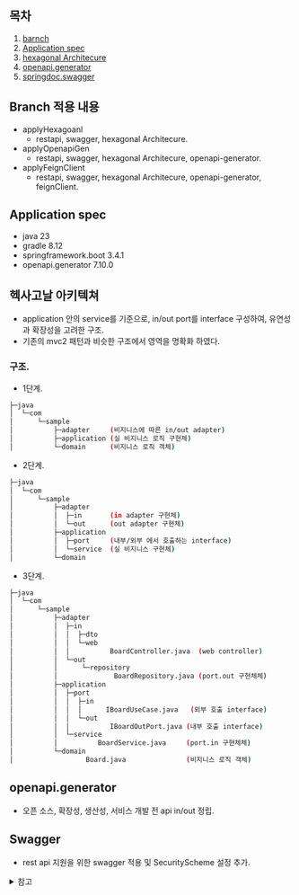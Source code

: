 ## 목차
1. [barnch](#Barnch-적용-내용)
1. [Application spec](#Application-spec)
2. [hexagonal Architecure](#헥사고날-아키텍쳐)
3. [openapi.generator](#openapigenerator)
4. [springdoc.swagger](#Swagger)
## Branch 적용 내용
- applyHexagoanl
  - restapi, swagger, hexagonal Architecure.
- applyOpenapiGen
  - restapi, swagger, hexagonal Architecure, openapi-generator.
- applyFeignClient
  - restapi, swagger, hexagonal Architecure, openapi-generator, feignClient.
## Application spec
- java 23
- gradle 8.12
- springframework.boot 3.4.1
- openapi.generator 7.10.0
## 헥사고날 아키텍쳐
- application 안의 service를 기준으로, in/out port를 interface 구성하여, 유연성과 확장성을 고려한 구조.
- 기존의 mvc2 패턴과 비슷한 구조에서 영역을 명확화 하였다.
### 구조.
- 1단계.
```bash
├─java
│  └─com
│      └─sample
│          ├─adapter     (비지니스에 따른 in/out adapter)
│          ├─application (실 비지니스 로직 구현체)
│          └─domain      (비지니스 로직 객체)
```
- 2단계.
```bash
├─java
│  └─com
│      └─sample
│          ├─adapter
│          │  ├─in       (in adapter 구현체)
│          │  └─out      (out adapter 구현체)
│          ├─application
│          │  ├─port     (내부/외부 에서 호출하는 interface)
│          │  └─service  (실 비지니스 구현체)
│          └─domain
```
- 3단계.
```bash
├─java
│  └─com
│      └─sample
│          ├─adapter
│          │  ├─in
│          │  │  ├─dto
│          │  │  └─web
│          │  │          BoardController.java  (web controller)
│          │  └─out
│          │      └─repository
│          │              BoardRepository.java (port.out 구현체체)
│          ├─application
│          │  ├─port
│          │  │  ├─in
│          │  │  │      IBoardUseCase.java   (외부 호출 interface)
│          │  │  └─out
│          │  │          IBoardOutPort.java (내부 호출 interface)
│          │  └─service
│          │          BoardService.java     (port.in 구현체체)
│          └─domain
│                  Board.java               (비지니스 로직 객체)
```
## openapi.generator
- 오픈 소스, 확장성, 생산성, 서비스 개발 전 api in/out 정립.
## Swagger
- rest api 지원을 위한 swagger 적용 및 SecurityScheme 설정 추가. 
<details>
<summary>참고</summary>

### Reference Documentation
For further reference, please consider the following sections:
* [Official Gradle documentation](https://docs.gradle.org)
* [Spring Boot Gradle Plugin Reference Guide](https://docs.spring.io/spring-boot/3.4.1/gradle-plugin)
* [Create an OCI image](https://docs.spring.io/spring-boot/3.4.1/gradle-plugin/packaging-oci-image.html)
* [Spring Boot DevTools](https://docs.spring.io/spring-boot/3.4.1/reference/using/devtools.html)
* [Spring Web](https://docs.spring.io/spring-boot/3.4.1/reference/web/servlet.html)

### Guides
The following guides illustrate how to use some features concretely:
* [Building a RESTful Web Service](https://spring.io/guides/gs/rest-service/)
* [Serving Web Content with Spring MVC](https://spring.io/guides/gs/serving-web-content/)
* [Building REST services with Spring](https://spring.io/guides/tutorials/rest/)

### Additional Links
These additional references should also help you:
* [Gradle Build Scans – insights for your project's build](https://scans.gradle.com#gradle)
</details>

